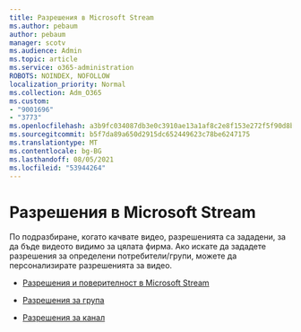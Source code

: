 ```yaml
---
title: Разрешения в Microsoft Stream
ms.author: pebaum
author: pebaum
manager: scotv
ms.audience: Admin
ms.topic: article
ms.service: o365-administration
ROBOTS: NOINDEX, NOFOLLOW
localization_priority: Normal
ms.collection: Adm_O365
ms.custom:
- "9001696"
- "3773"
ms.openlocfilehash: a3b9fc034087db3e0c3910ae13a1af8c2e8f153e272f5f90d8b2efcc6afb8dbe
ms.sourcegitcommit: b5f7da89a650d2915dc652449623c78be6247175
ms.translationtype: MT
ms.contentlocale: bg-BG
ms.lasthandoff: 08/05/2021
ms.locfileid: "53944264"
---
```

# <a name="permissions-in-microsoft-stream"></a>Разрешения в Microsoft Stream

По подразбиране, когато качвате видео, разрешенията са зададени, за да бъде видеото видимо за цялата фирма. Ако искате да зададете разрешения за определени потребители/групи, можете да персонализирате разрешенията за видео.

- [Разрешения и поверителност в Microsoft Stream](https://docs.microsoft.com/stream/portal-permissions)

- [Разрешения за група](https://docs.microsoft.com/stream/portal-permissions#group-permissions)

- [Разрешения за канал](https://docs.microsoft.com/stream/portal-permissions#channel-permissions)
